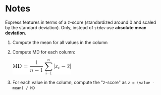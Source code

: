 # Notes

Express features in terms of a z-score (standardized around 0 and scaled by
the standard deviation). Only, instead of `stdev` use **absolute mean
deviation**.

1. Compute the mean for all values in the column
2. Compute MD for each column: 
	
	![Formula for absolute mean deviation](img/absolute_mean_deviation.gif)

3. For each value in the column, compute the "z-score" as 
`z = (value - mean) / MD`

